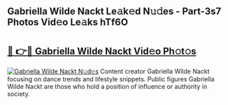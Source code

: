 ## Gabriella Wilde Nackt Le𝚊k𝚎d N𝚞𝚍es - Part-3s7 Photos Vid𝚎o Le𝚊ks hTf6O

# <h2><a href="http://fb9isas.evod.top/?m=Gabriella+Wilde+Nackt">🔗 👉🔴 Gabriella Wilde Nackt Vid𝚎o Ph𝚘t𝚘s</a></h2>

[![Gabriella Wilde Nackt N𝚞d𝚎s](https://i.imgur.com/8V9OHl7.gif)](http://fb9isas.evod.top/?m=Gabriella+Wilde+Nackt)
Content creator Gabriella Wilde Nackt focusing on dance trends and lifestyle snippets. Public figures Gabriella Wilde Nackt are those who hold a position of influence or authority in society. 

